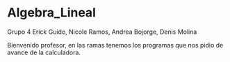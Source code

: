 # Algebra_Lineal
Grupo 4
Erick Guido,
Nicole Ramos,
Andrea Bojorge,
Denis Molina

Bienvenido profesor, en las ramas tenemos los programas que nos pidio de avance de la calculadora.
